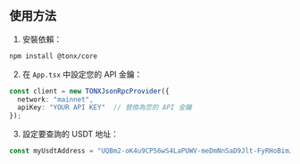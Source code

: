 ## 使用方法

1. 安裝依賴：
```bash
npm install @tonx/core
```

2. 在 `App.tsx` 中設定您的 API 金鑰：
```typescript
const client = new TONXJsonRpcProvider({
  network: "mainnet",
  apiKey: "YOUR API KEY"  // 替換為您的 API 金鑰
});
```

3. 設定要查詢的 USDT 地址：
```typescript
const myUsdtAddress = "UQBm2-oK4u9CP56wS4LaPUWV-meDmNnSaD9Jlt-FyRHoBimJ";  // 替換為要查詢的地址
```